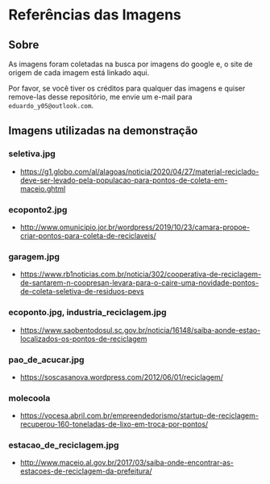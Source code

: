 # Referências das Imagens

## Sobre

As imagens foram coletadas na busca por imagens do google e, o site de origem de cada imagem está linkado aqui.

Por favor, se você tiver os créditos para qualquer das imagens e quiser remove-las desse repositório, me envie um e-mail para `eduardo_y05@outlook.com`.

## Imagens utilizadas na demonstração

### seletiva.jpg

- https://g1.globo.com/al/alagoas/noticia/2020/04/27/material-reciclado-deve-ser-levado-pela-populacao-para-pontos-de-coleta-em-maceio.ghtml

### ecoponto2.jpg

- http://www.omunicipio.jor.br/wordpress/2019/10/23/camara-propoe-criar-pontos-para-coleta-de-reciclaveis/

### garagem.jpg

- https://www.rb1noticias.com.br/noticia/302/cooperativa-de-reciclagem-de-santarem-n-coopresan-levara-para-o-caire-uma-novidade-pontos-de-coleta-seletiva-de-residuos-pevs

### ecoponto.jpg, industria_reciclagem.jpg

- https://www.saobentodosul.sc.gov.br/noticia/16148/saiba-aonde-estao-localizados-os-pontos-de-reciclagem

### pao_de_acucar.jpg

- https://soscasanova.wordpress.com/2012/06/01/reciclagem/

### molecoola

- https://vocesa.abril.com.br/empreendedorismo/startup-de-reciclagem-recuperou-160-toneladas-de-lixo-em-troca-por-pontos/

### estacao_de_reciclagem.jpg

- http://www.maceio.al.gov.br/2017/03/saiba-onde-encontrar-as-estacoes-de-reciclagem-da-prefeitura/